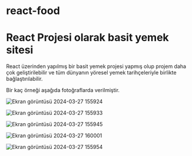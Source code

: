 # react-food

<h1>React Projesi olarak basit yemek sitesi</h1>

<p>React üzerinden yapılmış bir basit yemek projesi yapmış olup projem daha çok geliştirilebilir ve tüm dünyanın yöresel yemek tarihçeleriyle birlikte bağlaştırılabilir.</p>

<p>Bir kaç örneği aşağıda fotoğraflarda verilmiştir.</p>

![Ekran görüntüsü 2024-03-27 155924](https://github.com/yilancifurkan1/react-food/assets/112757763/6c0cbdd6-219d-4400-80a5-5ae2d7877cfa)


![Ekran görüntüsü 2024-03-27 155933](https://github.com/yilancifurkan1/react-food/assets/112757763/61e12644-03e3-4d2f-96a1-158a8482b07e)

![Ekran görüntüsü 2024-03-27 155945](https://github.com/yilancifurkan1/react-food/assets/112757763/608360f8-87a6-45cc-8743-fc5c8c5274f4)

![Ekran görüntüsü 2024-03-27 160001](https://github.com/yilancifurkan1/react-food/assets/112757763/6fe29f20-d4ea-430e-bf83-5574fc409292)

![Ekran görüntüsü 2024-03-27 155954](https://github.com/yilancifurkan1/react-food/assets/112757763/c67c8e88-b857-46aa-b75f-da282e3efc91)
